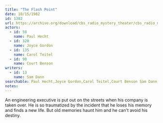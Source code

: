```yaml
---
title: "The Flash Point"
date: 10/15/1982
id: 1382
url: https://archive.org/download/cbs_radio_mystery_theater/cbs_radio_mystery_theater-1351-1399.zip/cbs_radio_mystery_theater-1351-1399%2Fcbsrmt_1382_the_flash_point.mp3
actors:  
  - id: 58
    name: Paul Hecht  
  - id: 320
    name: Joyce Gordon  
  - id: 135
    name: Carol Teitel  
  - id: 90
    name: Court Benson
writers:  
  - id: 13
    name: Sam Dann
searchable: Paul Hecht,Joyce Gordon,Carol Teitel,Court Benson Sam Dann
notes:  
---
```

An engineering executive is put out on the streets when his company is taken over. He is so traumatized by the incident that he loses his memory and finds a new life. But old memories haunt him and he can't avoid his destiny.